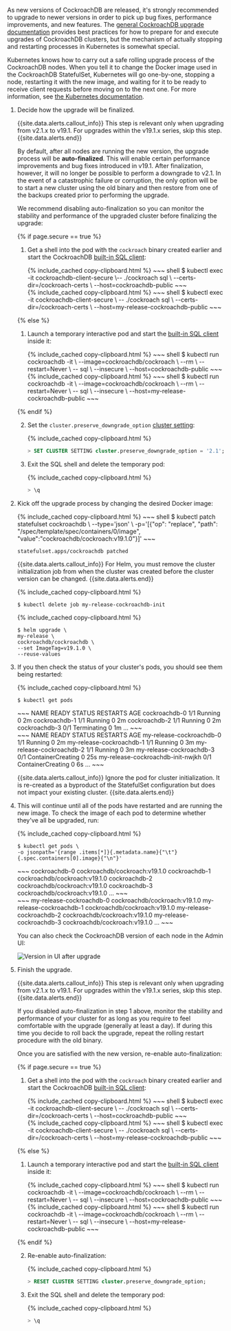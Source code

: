 As new versions of CockroachDB are released, it's strongly recommended to upgrade to newer versions in order to pick up bug fixes, performance improvements, and new features. The [general CockroachDB upgrade documentation](upgrade-cockroach-version.html) provides best practices for how to prepare for and execute upgrades of CockroachDB clusters, but the mechanism of actually stopping and restarting processes in Kubernetes is somewhat special.

Kubernetes knows how to carry out a safe rolling upgrade process of the CockroachDB nodes. When you tell it to change the Docker image used in the CockroachDB StatefulSet, Kubernetes will go one-by-one, stopping a node, restarting it with the new image, and waiting for it to be ready to receive client requests before moving on to the next one. For more information, see [the Kubernetes documentation](https://kubernetes.io/docs/tutorials/stateful-application/basic-stateful-set/#updating-statefulsets).

1. Decide how the upgrade will be finalized.

    {{site.data.alerts.callout_info}}
    This step is relevant only when upgrading from v2.1.x to v19.1. For upgrades within the v19.1.x series, skip this step.
    {{site.data.alerts.end}}

    By default, after all nodes are running the new version, the upgrade process will be **auto-finalized**. This will enable certain performance improvements and bug fixes introduced in v19.1. After finalization, however, it will no longer be possible to perform a downgrade to v2.1. In the event of a catastrophic failure or corruption, the only option will be to start a new cluster using the old binary and then restore from one of the backups created prior to performing the upgrade.

    We recommend disabling auto-finalization so you can monitor the stability and performance of the upgraded cluster before finalizing the upgrade:

    {% if page.secure == true %}

    1. Get a shell into the pod with the `cockroach` binary created earlier and start the CockroachDB [built-in SQL client](use-the-built-in-sql-client.html):

        <section class="filter-content" markdown="1" data-scope="manual">
        {% include_cached copy-clipboard.html %}
        ~~~ shell
        $ kubectl exec -it cockroachdb-client-secure \-- ./cockroach sql \
        --certs-dir=/cockroach-certs \
        --host=cockroachdb-public
        ~~~
        </section>

        <section class="filter-content" markdown="1" data-scope="helm">
        {% include_cached copy-clipboard.html %}
        ~~~ shell
        $ kubectl exec -it cockroachdb-client-secure \
        -- ./cockroach sql \
        --certs-dir=/cockroach-certs \
        --host=my-release-cockroachdb-public
        ~~~
        </section>


    {% else %}

    1. Launch a temporary interactive pod and start the [built-in SQL client](use-the-built-in-sql-client.html) inside it:

        <section class="filter-content" markdown="1" data-scope="manual">
        {% include_cached copy-clipboard.html %}
        ~~~ shell
        $ kubectl run cockroachdb -it \
        --image=cockroachdb/cockroach \
        --rm \
        --restart=Never \
        -- sql \
        --insecure \
        --host=cockroachdb-public
        ~~~
        </section>

        <section class="filter-content" markdown="1" data-scope="helm">
        {% include_cached copy-clipboard.html %}
        ~~~ shell
        $ kubectl run cockroachdb -it \
        --image=cockroachdb/cockroach \
        --rm \
        --restart=Never \
        -- sql \
        --insecure \
        --host=my-release-cockroachdb-public
        ~~~
        </section>

    {% endif %}

    2. Set the `cluster.preserve_downgrade_option` [cluster setting](cluster-settings.html):

        {% include_cached copy-clipboard.html %}
        ~~~ sql
        > SET CLUSTER SETTING cluster.preserve_downgrade_option = '2.1';
        ~~~

    3. Exit the SQL shell and delete the temporary pod:

        {% include_cached copy-clipboard.html %}
        ~~~ sql
        > \q
        ~~~

2. Kick off the upgrade process by changing the desired Docker image:

    <section class="filter-content" markdown="1" data-scope="manual">
    {% include_cached copy-clipboard.html %}
    ~~~ shell
    $ kubectl patch statefulset cockroachdb \
    --type='json' \
    -p='[{"op": "replace", "path": "/spec/template/spec/containers/0/image", "value":"cockroachdb/cockroach:v19.1.0"}]'
    ~~~

    ~~~
    statefulset.apps/cockroachdb patched
    ~~~
    </section>

    <section class="filter-content" markdown="1" data-scope="helm">

    {{site.data.alerts.callout_info}}
    For Helm, you must remove the cluster initialization job from when the cluster was created before the cluster version can be changed.
    {{site.data.alerts.end}}

    {% include_cached copy-clipboard.html %}
    ~~~ shell
    $ kubectl delete job my-release-cockroachdb-init
    ~~~

    {% include_cached copy-clipboard.html %}
    ~~~ shell
    $ helm upgrade \
    my-release \
    cockroachdb/cockroachdb \
    --set ImageTag=v19.1.0 \
    --reuse-values
    ~~~
    </section>

3. If you then check the status of your cluster's pods, you should see them being restarted:

    {% include_cached copy-clipboard.html %}
    ~~~ shell
    $ kubectl get pods
    ~~~

    <section class="filter-content" markdown="1" data-scope="manual">
    ~~~
    NAME            READY     STATUS        RESTARTS   AGE
    cockroachdb-0   1/1       Running       0          2m
    cockroachdb-1   1/1       Running       0          2m
    cockroachdb-2   1/1       Running       0          2m
    cockroachdb-3   0/1       Terminating   0          1m
    ...
    ~~~
    </section>

    <section class="filter-content" markdown="1" data-scope="helm">
    ~~~
    NAME                                READY     STATUS              RESTARTS   AGE
    my-release-cockroachdb-0            1/1       Running             0          2m
    my-release-cockroachdb-1            1/1       Running             0          3m
    my-release-cockroachdb-2            1/1       Running             0          3m
    my-release-cockroachdb-3            0/1       ContainerCreating   0          25s
    my-release-cockroachdb-init-nwjkh   0/1       ContainerCreating   0          6s
    ...
    ~~~

    {{site.data.alerts.callout_info}}
    Ignore the pod for cluster initialization. It is re-created as a byproduct of the StatefulSet configuration but does not impact your existing cluster.
    {{site.data.alerts.end}}
    </section>    

4. This will continue until all of the pods have restarted and are running the new image. To check the image of each pod to determine whether they've all be upgraded, run:

    {% include_cached copy-clipboard.html %}
    ~~~ shell
    $ kubectl get pods \
    -o jsonpath='{range .items[*]}{.metadata.name}{"\t"}{.spec.containers[0].image}{"\n"}'
    ~~~

    <section class="filter-content" markdown="1" data-scope="manual">
    ~~~
    cockroachdb-0	cockroachdb/cockroach:v19.1.0
    cockroachdb-1	cockroachdb/cockroach:v19.1.0
    cockroachdb-2	cockroachdb/cockroach:v19.1.0
    cockroachdb-3	cockroachdb/cockroach:v19.1.0
    ...
    ~~~
    </section>

    <section class="filter-content" markdown="1" data-scope="helm">
    ~~~
    my-release-cockroachdb-0	cockroachdb/cockroach:v19.1.0
    my-release-cockroachdb-1	cockroachdb/cockroach:v19.1.0
    my-release-cockroachdb-2	cockroachdb/cockroach:v19.1.0
    my-release-cockroachdb-3	cockroachdb/cockroach:v19.1.0
    ...
    ~~~
    </section>

    You can also check the CockroachDB version of each node in the Admin UI:

    <img src="{{ 'images/v19.1/kubernetes-upgrade.png' | relative_url }}" alt="Version in UI after upgrade" style="max-width:100%" />

5. Finish the upgrade.

    {{site.data.alerts.callout_info}}
    This step is relevant only when upgrading from v2.1.x to v19.1. For upgrades within the v19.1.x series, skip this step.
    {{site.data.alerts.end}}

    If you disabled auto-finalization in step 1 above, monitor the stability and performance of your cluster for as long as you require to feel comfortable with the upgrade (generally at least a day). If during this time you decide to roll back the upgrade, repeat the rolling restart procedure with the old binary.

    Once you are satisfied with the new version, re-enable auto-finalization:

    {% if page.secure == true %}

    1. Get a shell into the pod with the `cockroach` binary created earlier and start the CockroachDB [built-in SQL client](use-the-built-in-sql-client.html):

        <section class="filter-content" markdown="1" data-scope="manual">
        {% include_cached copy-clipboard.html %}
        ~~~ shell
        $ kubectl exec -it cockroachdb-client-secure \
        -- ./cockroach sql \
        --certs-dir=/cockroach-certs \
        --host=cockroachdb-public
        ~~~
        </section>

        <section class="filter-content" markdown="1" data-scope="helm">
        {% include_cached copy-clipboard.html %}
        ~~~ shell
        $ kubectl exec -it cockroachdb-client-secure \
        -- ./cockroach sql \
        --certs-dir=/cockroach-certs \
        --host=my-release-cockroachdb-public
        ~~~
        </section>

    {% else %}

    1. Launch a temporary interactive pod and start the [built-in SQL client](use-the-built-in-sql-client.html) inside it:

        <section class="filter-content" markdown="1" data-scope="manual">
        {% include_cached copy-clipboard.html %}
        ~~~ shell
        $ kubectl run cockroachdb -it \
        --image=cockroachdb/cockroach \
        --rm \
        --restart=Never \
        -- sql \
        --insecure \
        --host=cockroachdb-public
        ~~~
        </section>

        <section class="filter-content" markdown="1" data-scope="helm">
        {% include_cached copy-clipboard.html %}
        ~~~ shell
        $ kubectl run cockroachdb -it \
        --image=cockroachdb/cockroach \
        --rm \
        --restart=Never \
        -- sql \
        --insecure \
        --host=my-release-cockroachdb-public
        ~~~
        </section>      

    {% endif %}

    2. Re-enable auto-finalization:

        {% include_cached copy-clipboard.html %}
        ~~~ sql
        > RESET CLUSTER SETTING cluster.preserve_downgrade_option;
        ~~~

    3. Exit the SQL shell and delete the temporary pod:

        {% include_cached copy-clipboard.html %}
        ~~~ sql
        > \q
        ~~~
